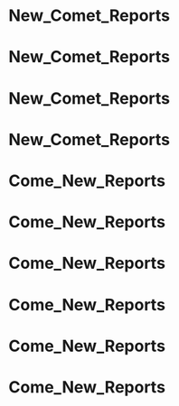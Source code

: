 # New_Comet_Reports
# New_Comet_Reports
# New_Comet_Reports
# New_Comet_Reports
# Come_New_Reports
# Come_New_Reports
# Come_New_Reports
# Come_New_Reports
# Come_New_Reports
# Come_New_Reports
